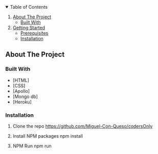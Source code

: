 
<!-- TABLE OF CONTENTS -->
<details open="open">
  <summary>Table of Contents</summary>
  <ol>
    <li>
      <a href="#about-the-project">About The Project</a>
      <ul>
        <li><a href="#built-with">Built With</a></li>
      </ul>
    </li>
    <li>
      <a href="#getting-started">Getting Started</a>
      <ul>
        <li><a href="#prerequisites">Prerequisites</a></li>
        <li><a href="#installation">Installation</a></li>
      </ul>
    </li>
    </li>
  </ol>
</details>



<!-- ABOUT THE PROJECT -->
## About The Project





### Built With

* [HTML]
* [CSS]
* [Apollo]
* [Mongo db]
* [Heroku]


### Installation

1. Clone the repo
    https://github.com/Miguel-Con-Queso/codersOnly
   
2. Install NPM packages
    npm install
3. NPM Run
    npm run
  

























